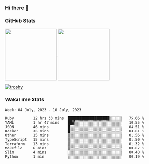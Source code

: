 ### Hi there 👋

### GitHub Stats

<a href="https://github.com/anuraghazra/github-readme-stats">
  <img align="center" height="170px" src="https://github-readme-stats.vercel.app/api/top-langs/?username=tksfjt1024&layout=compact&count_private=true&show_icons=true&show_icons=true&theme=graywhite" />
</a>
<a href="https://github.com/anuraghazra/github-readme-stats">
  <img align="center" height="170px" src="https://github-readme-stats.vercel.app/api?username=tksfjt1024&count_private=true&show_icons=true&show_icons=true&theme=graywhite" />
</a>

[![trophy](https://github-profile-trophy.vercel.app/?username=tksfjt1024)](https://github.com/ryo-ma/github-profile-trophy)

### WakaTime Stats

<!--START_SECTION:waka-->
```text
Week: 04 July, 2023 - 10 July, 2023

Ruby         12 hrs 53 mins  ███████████████████░░░░░░   75.66 % 
YAML         1 hr 47 mins    ██▓░░░░░░░░░░░░░░░░░░░░░░   10.55 % 
JSON         46 mins         █░░░░░░░░░░░░░░░░░░░░░░░░   04.51 % 
Docker       36 mins         █░░░░░░░░░░░░░░░░░░░░░░░░   03.61 % 
Other        15 mins         ▒░░░░░░░░░░░░░░░░░░░░░░░░   01.56 % 
TypeScript   15 mins         ▒░░░░░░░░░░░░░░░░░░░░░░░░   01.50 % 
Terraform    13 mins         ▒░░░░░░░░░░░░░░░░░░░░░░░░   01.32 % 
Makefile     6 mins          ▒░░░░░░░░░░░░░░░░░░░░░░░░   00.67 % 
Slim         4 mins          ░░░░░░░░░░░░░░░░░░░░░░░░░   00.40 % 
Python       1 min           ░░░░░░░░░░░░░░░░░░░░░░░░░   00.19 % 
```
<!--END_SECTION:waka-->
